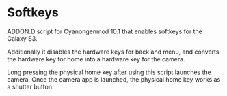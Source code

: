 Softkeys
=============
ADDON.D script for Cyanongenmod 10.1 that enables softkeys for the Galaxy S3.

Additionally it disables the hardware keys for back and menu, and converts
the hardware key for home into a hardware key for the camera.

Long pressing the physical home key after using this script launches the camera.
Once the camera app is launched, the physical home key works as a shutter button.
